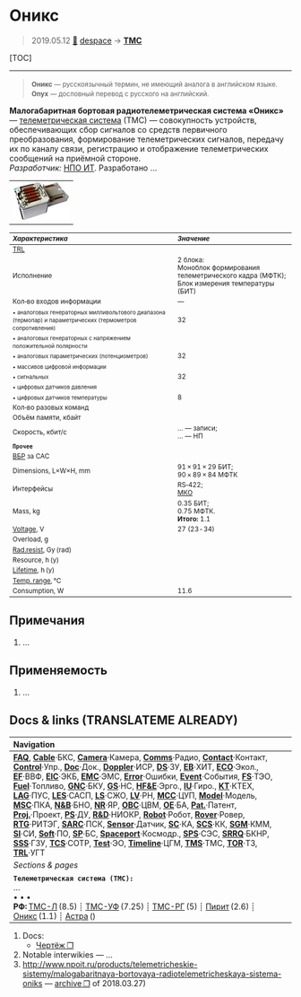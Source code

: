 # Оникс
> 2019.05.12 [🚀](../index/index.md) [despace](index.md) → **[ТМС](tms.md)**

[TOC]

---

> <small>**Оникс** — русскоязычный термин, не имеющий аналога в английском языке. **Onyx** — дословный перевод с русского на английский.</small>

**Малогабаритная бортовая радиотелеметрическая система «Оникс»** — [телеметрическая система](tms.md) (ТМС) — совокупность устройств, обеспечивающих сбор сигналов со средств первичного преобразования, формирование телеметрических сигналов, передачу их по каналу связи, регистрацию и отображение телеметрических сообщений на приёмной стороне.  
*Разработчик:* [НПО ИТ](zz_npoit.md). Разработано  …

||
|:--|
|[![](f/tms/o/oniks_pic1_thumb.jpg)](f/tms/o/oniks_pic1.png)|

<small>

|*Характеристика*|*Значение*|
|:--|:--|
|[TRL](trl.md)||
|Исполнение|2 блока:<br> Моноблок формирования телеметрического кадра (МФТК);<br> Блок измерения температуры (БИТ)|
|Кол‑во входов информации|—|
|<small>• аналоговых генераторных милливольтового диапазона (термопар) и параметрических (термометров сопротивления)</small>|32|
|<small>• аналоговых генераторных с напряжением положительной полярности</small>||
|<small>• аналоговых параметрических (потенциометров)</small>|32|
|<small>• массивов цифровой информации</small>||
|<small>• сигнальных</small>|32|
|<small>• цифровых датчиков давления</small>||
|<small>• цифровых датчиков температуры</small>|8|
|Кол‑во разовых команд||
|Объём памяти, кбайт||
|Скорость, кбит/с|… — записи;<br> … — НП|
|**`Прочее`**||
|[ВБР](srrq.md) за САС||
|Dimensions, L×W×H, mm|91 × 91 × 29 БИТ;<br> 90 × 89 × 84 МФТК|
|Интерфейсы|RS‑422;<br> [МКО](mil_std_1553b.md)|
|Mass, kg|0.35 БИТ;<br> 0.75 МФТК.<br> **Итого:** 1.1|
|[Voltage](voltage.md), V|27 (23 ‑ 34)|
|Overload, g||
|[Rad.resist](ion_rad.md), Gy (rad)||
|Resource, h (y)||
|[Lifetime](lifetime.md), h (y)||
|[Temp. range](tcs.md), ℃||
|Consumption, W|11.6|

</small>



<p style="page-break-after:always"> </p>

## Примечания
   1. …



## Применяемость
   1. …



<p style="page-break-after:always"> </p>

## Docs & links (TRANSLATEME ALREADY)
|Navigation|
|:--|
|**[FAQ](faq.md)**, **[Cable](cable.md)**·БКС, **[Camera](cam.md)**·Камера, **[Comms](comms.md)**·Радио, **[Contact](contact.md)**·Контакт, **[Control](control.md)**·Упр., **[Doc](doc.md)**·Док., **[Doppler](doppler.md)**·ИСР, **[DS](ds.md)**·ЗУ, **[EB](eb.md)**·ХИТ, **[ECO](ecology.md)**·Экол., **[EF](ef.md)**·ВВФ, **[ElC](elc.md)**·ЭКБ, **[EMC](emc.md)**·ЭМС, **[Error](error.md)**·Ошибки, **[Event](event.md)**·События, **[FS](fs.md)**·ТЭО, **[Fuel](fuel.md)**·Топливо, **[GNC](gnc.md)**·БКУ, **[GS](scs.md)**·НС, **[HF&E](hfe.md)**·Эрго., **[IU](iu.md)**·Гиро., **[KT](kt.md)**·КТЕХ, **[LAG](lag.md)**·ПУC, **[LES](les.md)**·САСП, **[LS](ls.md)**·СЖО, **[LV](lv.md)**·РН, **[MCC](mcc.md)**·ЦУП, **[Model](model.md)**·Модель, **[MSC](sc.md)**·ПКА, **[N&B](nnb.md)**·БНО, **[NR](nr.md)**·ЯР, **[OBC](obc.md)**·ЦВМ, **[OE](oe.md)**·БА, **[Pat.](патент.md)**·Патент, **[Proj.](project.md)**·Проект, **[PS](ps.md)**·ДУ, **[R&D](rnd.md)**·НИОКР, **[Robot](robotics.md)**·Робот, **[Rover](rover.md)**·Ровер, **[RTG](rtg.md)**·РИТЭГ, **[SARC](sarc.md)**·ПСК, **[Sensor](sensor.md)**·Датчик, **[SC](sc.md)**·КА, **[SCS](scs.md)**·КК, **[SGM](sgm.md)**·КММ, **[SI](si.md)**·СИ, **[Soft](soft.md)**·ПО, **[SP](sp.md)**·БС, **[Spaceport](spaceport.md)**·Космодр., **[SPS](sps.md)**·СЭС, **[SRRQ](srrq.md)**·БКНР, **[SSS](sss.md)**·ГЗУ, **[TCS](tcs.md)**·СОТР, **[Test](test.md)**·ЭО, **[Timeline](timeline.md)**·ЦГМ, **[TMS](tms.md)**·ТМС, **[TOR](tor.md)**·ТЗ, **[TRL](trl.md)**·УГТ|
|*Sections & pages*|
|**`Телеметрическая система (ТМС):`**<br> … <br>• • •<br> **РФ:** [ТМС-Л](tms_l.md) (8.5) ┊ [ТМС-УФ](tms_uf.md) (7.25) ┊ [ТМС-РГ](tms_rg.md) (5) ┊ [Пирит](pirit.md) (2.6) ┊ [Оникс](onyx.md) (1.1) ┊ [Астра](astra.md) ()|

   1. Docs:
      - [Чертёж ❐](f/tms/o/oniks_sketch1.png)
   1. Notable interwikies — …
   1. <http://www.npoit.ru/products/telemetricheskie-sistemy/malogabaritnaya-bortovaya-radiotelemetricheskaya-sistema-oniks> — [archive ❐](f/tms/o/oniks_npoit_ru.djvu) of 2018.03.27)

